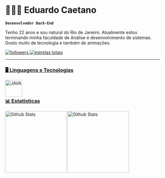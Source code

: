 # 🧑🏽‍💻 Eduardo Caetano

**`Desenvolvedor Back-End`**

Tenho 22 anos e sou natural do Rio de Janeiro. Atualmente estou terminando minha faculdade de Análise e desenvolvimento de sistemas. Gosto muito de tecnologia e também de animações.


<p align="left"> 
<a href="https://github.com/eduardocaetano0?tab=followers">
        <img 
            alt="followers" 
            title="Me siga no GitHub!" 
            src="https://custom-icon-badges.demolab.com/github/followers/eduardocaetano0?color=236ad3&labelColor=1155ba&style=for-the-badge&logo=github&label=FOLLOW&logoColor=white"
        />
    </a>
    <a href="https://github.com/eduardocaetano0?tab=repositories">
        <img 
            alt="estrelas totais" 
            title="Total de estrelas GitHub" 
            src="https://custom-icon-badges.demolab.com/github/stars/eduardocaetano0?color=55960c&style=for-the-badge&labelColor=488207&logo=star&label=STARS"
        />
</p>

---

### 🖥️ Linguagens e Tecnologias

<img 
    align="left"
    alt= "JAVA"
    title="JAVA"
    width="55px"
    style="padding-right: 10px;"
    src="https://cdn.jsdelivr.net/gh/devicons/devicon@latest/icons/java/java-original-wordmark.svg"
/>

<br/>
<br/>

### 📊 Estatísticas

<p>
<img
    align="left"
    alt="Github Stats"
    height="200"
    sytle="padding-right: 10px"
    src="https://github-readme-stats.vercel.app/api?username=eduardocaetano0&show_icons=true&theme=dark&include_all_commits=true&locale=pt-br"
/>

<img
    align="left"
    alt="Github Stats"
    height="200"
    src="https://github-readme-stats.vercel.app/api/top-langs/?username=eduardocaetano0&theme=dark&custom_title=Tecnologias&layout=donut-vertical&https://github.com/eduardocaetano0/github-readme-stats"
/>
</p>
